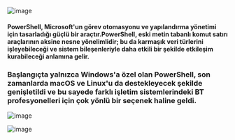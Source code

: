 

![image](https://github.com/user-attachments/assets/5fe89e27-c790-4698-a734-6a64c5028362)



#### PowerShell, Microsoft'un görev otomasyonu ve yapılandırma yönetimi için tasarladığı güçlü bir araçtır.PowerShell, eski metin tabanlı komut satırı araçlarının aksine nesne yönelimlidir; bu da karmaşık veri türlerini işleyebileceği ve sistem bileşenleriyle daha etkili bir şekilde etkileşim kurabileceği anlamına gelir.

### Başlangıçta yalnızca Windows'a özel olan PowerShell, son zamanlarda macOS ve Linux'u da destekleyecek şekilde genişletildi ve bu sayede farklı işletim sistemlerindeki BT profesyonelleri için çok yönlü bir seçenek haline geldi.


![image](https://github.com/user-attachments/assets/173bb911-42ca-42ef-9a84-2dbec1baddd2)


![image](https://github.com/user-attachments/assets/c8ca8c33-4e3b-49d3-ac24-fd11d2430a66)
